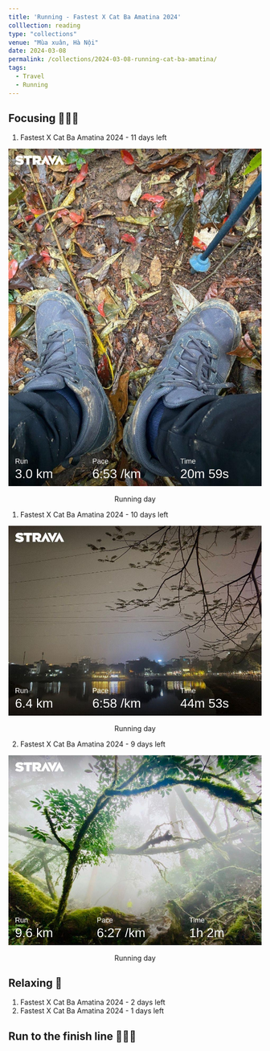 ```yaml
---
title: 'Running - Fastest X Cat Ba Amatina 2024'
colllection: reading
type: "collections"
venue: "Mùa xuân, Hà Nội"
date: 2024-03-08
permalink: /collections/2024-03-08-running-cat-ba-amatina/
tags:
  - Travel
  - Running
---
```


<head>
    <style type="text/css">
        figure{text-align: center;}
        math{text-align: center;}
    </style>
</head>

## Focusing 🏃🏼‍♂️

1. Fastest X Cat Ba Amatina 2024 - 11 days left
<p align="center">
  <img src='/images/mylife/running-cat-ba-2024/IMG_4761.JPG'>
  <p align="center"><b></b>Running day</p>
</p>

1. Fastest X Cat Ba Amatina 2024 - 10 days left

 <p align="center">
  <img src='/images/mylife/running-cat-ba-2024/IMG_4777.JPG'>
  <p align="center"><b></b>Running day</p>
</p>  

2. Fastest X Cat Ba Amatina 2024 - 9 days left

 <p align="center">
  <img src='/images/mylife/running-cat-ba-2024/IMG_4776.JPG'>
  <p align="center"><b></b>Running day</p>
</p> 

## Relaxing 🌴

1. Fastest X Cat Ba Amatina 2024 - 2 days left
2. Fastest X Cat Ba Amatina 2024 - 1 days left

## Run to the finish line 🥇🥈🥉
